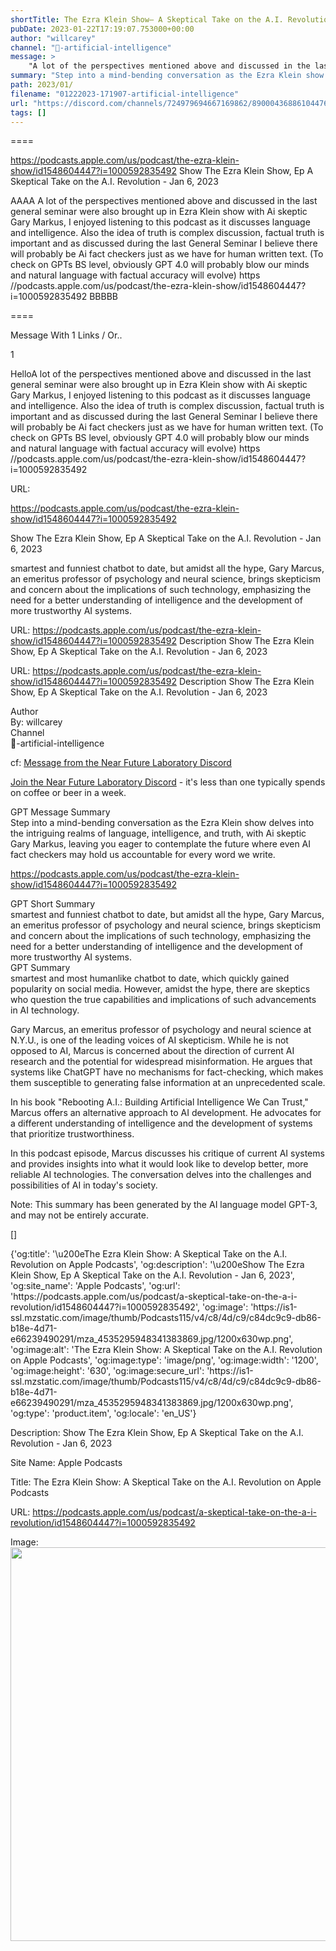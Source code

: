 ```yaml
---
shortTitle: ‎The Ezra Klein Show— A Skeptical Take on the A.I. Revolution on Apple Podcasts
pubDate: 2023-01-22T17:19:07.753000+00:00
author: "willcarey"
channel: "🧰-artificial-intelligence"
message: >
    "A lot of the perspectives mentioned above and discussed in the last general seminar were also brought up in Ezra Klein show with Ai skeptic Gary Markus, I enjoyed listening to this podcast as it discusses language and intelligence.  Also the idea of truth is complex discussion, factual truth is important and as discussed during the last General Seminar I believe there will probably be Ai fact checkers just as we have for human written text.  (To check on GPTs BS level, obviously GPT 4.0 will probably blow our minds and natural language with factual accuracy will evolve) https //podcasts.apple.com/us/podcast/the-ezra-klein-show/id1548604447?i=1000592835492"
summary: "Step into a mind-bending conversation as the Ezra Klein show delves into the intriguing realms of language, intelligence, and truth, with Ai skeptic Gary Markus, leaving you eager to contemplate the future where even AI fact checkers may hold us accountable for every word we write."
path: 2023/01/
filename: "01222023-171907-artificial-intelligence"
url: "https://discord.com/channels/724979694667169862/890004368861044766/1066768993890869258"
tags: []
---
```

====

https://podcasts.apple.com/us/podcast/the-ezra-klein-show/id1548604447?i=1000592835492
‎Show The Ezra Klein Show, Ep A Skeptical Take on the A.I. Revolution - Jan 6, 2023
<!-- 

 -->

AAAA A lot of the perspectives mentioned above and discussed in the last general seminar were also brought up in Ezra Klein show with Ai skeptic Gary Markus, I enjoyed listening to this podcast as it discusses language and intelligence.  Also the idea of truth is complex discussion, factual truth is important and as discussed during the last General Seminar I believe there will probably be Ai fact checkers just as we have for human written text.  (To check on GPTs BS level, obviously GPT 4.0 will probably blow our minds and natural language with factual accuracy will evolve) https //podcasts.apple.com/us/podcast/the-ezra-klein-show/id1548604447?i=1000592835492 BBBBB

====
<div class="metadata-title-header pt-3 pb-3 pl-2">Message  With 1 Links / Or..</div>    
<div class="human-content-container">  


<p>1</p>
<div style="font-family: var(--font-family-peak);">HelloA lot of the perspectives mentioned above and discussed in the last general seminar were also brought up in Ezra Klein show with Ai skeptic Gary Markus, I enjoyed listening to this podcast as it discusses language and intelligence.  Also the idea of truth is complex discussion, factual truth is important and as discussed during the last General Seminar I believe there will probably be Ai fact checkers just as we have for human written text.  (To check on GPTs BS level, obviously GPT 4.0 will probably blow our minds and natural language with factual accuracy will evolve) https //podcasts.apple.com/us/podcast/the-ezra-klein-show/id1548604447?i=1000592835492</div>

URL: <p>https://podcasts.apple.com/us/podcast/the-ezra-klein-show/id1548604447?i=1000592835492</p>
<p>‎Show The Ezra Klein Show, Ep A Skeptical Take on the A.I. Revolution - Jan 6, 2023</p>  <!-- Example: Display each item in a paragraph -->
<p>smartest and funniest chatbot to date, but amidst all the hype, Gary Marcus, an emeritus professor of psychology and neural science, brings skepticism and concern about the implications of such technology, emphasizing the need for a better understanding of intelligence and the development of more trustworthy AI systems.</p>




URL: https://podcasts.apple.com/us/podcast/the-ezra-klein-show/id1548604447?i=1000592835492
Description ‎Show The Ezra Klein Show, Ep A Skeptical Take on the A.I. Revolution - Jan 6, 2023

</div>

<div class="bg-blue-300 p-4 rounded-md mb-4">

URL: https://podcasts.apple.com/us/podcast/the-ezra-klein-show/id1548604447?i=1000592835492
Description ‎Show The Ezra Klein Show, Ep A Skeptical Take on the A.I. Revolution - Jan 6, 2023

</div>

<div class="metadata-title-header pt-3 pb-3 pl-2">Author</div>    
<div class="bg-gray-200 p-4 rounded-md mb-4">   
By: willcarey
</div>

<div class="metadata-title-header pt-3 pb-3 pl-2">Channel</div>    
<div class="bg-gray-200 p-4 rounded-md mb-4">   
🧰-artificial-intelligence</span>
</div>

cf: <a href="">Message from the Near Future Laboratory Discord</a>

<a href="">Join the Near Future Laboratory Discord</a> - it's less than one typically spends on coffee or beer in a week. 

<div class="metadata-title-header pt-3 pb-3 pl-2">GPT Message Summary</div>    
<div class="robot-content-container">
Step into a mind-bending conversation as the Ezra Klein show delves into the intriguing realms of language, intelligence, and truth, with Ai skeptic Gary Markus, leaving you eager to contemplate the future where even AI fact checkers may hold us accountable for every word we write.
</div>
</div>


<a href="https://podcasts.apple.com/us/podcast/the-ezra-klein-show/id1548604447?i=1000592835492">https://podcasts.apple.com/us/podcast/the-ezra-klein-show/id1548604447?i=1000592835492</a><br/>

<div class="metadata-title-header pt-3 pb-3 pl-2">GPT Short Summary</div>
<div class="robot-content-container">
smartest and funniest chatbot to date, but amidst all the hype, Gary Marcus, an emeritus professor of psychology and neural science, brings skepticism and concern about the implications of such technology, emphasizing the need for a better understanding of intelligence and the development of more trustworthy AI systems.
</div>

<div class="metadata-title-header pt-3 pb-3 pl-2">GPT Summary</div>
<div class="robot-content-container">
smartest and most humanlike chatbot to date, which quickly gained popularity on social media. However, amidst the hype, there are skeptics who question the true capabilities and implications of such advancements in AI technology.

Gary Marcus, an emeritus professor of psychology and neural science at N.Y.U., is one of the leading voices of AI skepticism. While he is not opposed to AI, Marcus is concerned about the direction of current AI research and the potential for widespread misinformation. He argues that systems like ChatGPT have no mechanisms for fact-checking, which makes them susceptible to generating false information at an unprecedented scale.

In his book "Rebooting A.I.: Building Artificial Intelligence We Can Trust," Marcus offers an alternative approach to AI development. He advocates for a different understanding of intelligence and the development of systems that prioritize trustworthiness.

In this podcast episode, Marcus discusses his critique of current AI systems and provides insights into what it would look like to develop better, more reliable AI technologies. The conversation delves into the challenges and possibilities of AI in today's society.

Note: This summary has been generated by the AI language model GPT-3, and may not be entirely accurate.
</div>

<!-- Summary:  The Ezra Klein Show: A Skeptical Take on the A.I. Revolution on Apple Podcasts . The year 2022 was jam-packed with advances in artificial intelligence . ChatGPT is arguably the smartest, funniest, most humanlike chatbot to date . -->

[]

<div class="bg-gray-400"> {'og:title': '\u200eThe Ezra Klein Show: A Skeptical Take on the A.I. Revolution on Apple Podcasts', 'og:description': '\u200eShow The Ezra Klein Show, Ep A Skeptical Take on the A.I. Revolution - Jan 6, 2023', 'og:site_name': 'Apple Podcasts', 'og:url': 'https://podcasts.apple.com/us/podcast/a-skeptical-take-on-the-a-i-revolution/id1548604447?i=1000592835492', 'og:image': 'https://is1-ssl.mzstatic.com/image/thumb/Podcasts115/v4/c8/4d/c9/c84dc9c9-db86-b18e-4d71-e66239490291/mza_4535295948341383869.jpg/1200x630wp.png', 'og:image:alt': 'The Ezra Klein Show: A Skeptical Take on the A.I. Revolution on Apple Podcasts', 'og:image:type': 'image/png', 'og:image:width': '1200', 'og:image:height': '630', 'og:image:secure_url': 'https://is1-ssl.mzstatic.com/image/thumb/Podcasts115/v4/c8/4d/c9/c84dc9c9-db86-b18e-4d71-e66239490291/mza_4535295948341383869.jpg/1200x630wp.png', 'og:type': 'product.item', 'og:locale': 'en_US'} </div>

Description: ‎Show The Ezra Klein Show, Ep A Skeptical Take on the A.I. Revolution - Jan 6, 2023

Site Name: Apple Podcasts

Title: ‎The Ezra Klein Show: A Skeptical Take on the A.I. Revolution on Apple Podcasts

URL: https://podcasts.apple.com/us/podcast/a-skeptical-take-on-the-a-i-revolution/id1548604447?i=1000592835492

Image: <img src="https://is1-ssl.mzstatic.com/image/thumb/Podcasts115/v4/c8/4d/c9/c84dc9c9-db86-b18e-4d71-e66239490291/mza_4535295948341383869.jpg/1200x630wp.png" width="1200" height="630"/>


